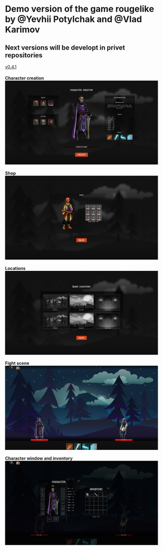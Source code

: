 # Demo version of the game rougelike by @Yevhii Potylchak and @Vlad Karimov

## Next versions will be developt in privet repositories
<a href="https://roguelike-v0-4-1.netlify.app/">v0.4.1</a>

<h4>Character creation <img align="center" src="/src/assets/img/presentation/characterCreation.png"></h4>
<h4>Shop <img align="center" src="/src/assets/img/presentation/shop.png"></h4>
<h4>Locations <img align="center" src="/src/assets/img/presentation/selectLocations.png"></h4>
<h4>Fight scene <img align="center" src="/src/assets/img/presentation/fight.png"></h4>
<h4>Character window and inventory <img align="center" src="/src/assets/img/presentation/windowAndInventory.png"></h4>
